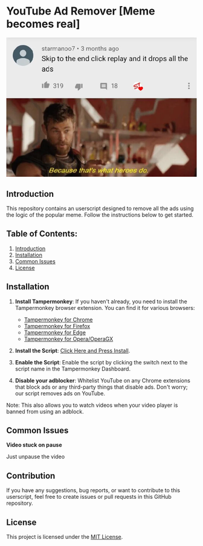 # YouTube Ad Remover [Meme becomes real]

![picture](meme.webp?raw=true)

## Introduction

This repository contains an userscript designed to remove all the ads using the logic of the popular meme. Follow the instructions below to get started.

## Table of Contents:

1. [Introduction](#introduction)
2. [Installation](#installation)
3. [Common Issues](#Common-Issues)
4. [License](#license)

## Installation

1. **Install Tampermonkey**:
   If you haven't already, you need to install the Tampermonkey browser extension. You can find it for various browsers:

   - [Tampermonkey for Chrome](https://chrome.google.com/webstore/detail/tampermonkey/dhdgffkkebhmkfjojejmpbldmpobfkfo)
   - [Tampermonkey for Firefox](https://addons.mozilla.org/en-US/firefox/addon/tampermonkey/)
   - [Tampermonkey for Edge](https://microsoftedge.microsoft.com/addons/detail/tampermonkey/iikmkjmpaadaobahmlepeloendndfphd)
   - [Tampermonkey for Opera/OperaGX](https://addons.opera.com/en-gb/extensions/details/tampermonkey-beta/)

2. **Install the Script**:
   [Click Here and Press Install](Youtube-Ad-blocker-Reminder-Remover.user.js?raw=True).

3. **Enable the Script**:
   Enable the script by clicking the switch next to the script name in the Tampermonkey Dashboard.

4. **Disable your adblocker**:
   Whitelist YouTube on any Chrome extensions that block ads or any third-party things that disable ads. Don't worry; our script removes ads on YouTube.

Note: This also allows you to watch videos when your video player is banned from using an adblock.

## Common Issues

**Video stuck on pause**

Just unpause the video

## Contribution

If you have any suggestions, bug reports, or want to contribute to this userscript, feel free to create issues or pull requests in this GitHub repository.

## License

This project is licensed under the [MIT License](LICENSE).
